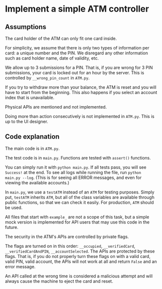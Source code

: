 # Implement a simple ATM controller

## Assumptions
The card holder of the ATM can only fit one card inside.

For simplicity, we assume that there is only two types of information per card: a unique number and the PIN. We disregard any other information such as card holder name, date of validity, etc.

We allow up to 3 submissions for a PIN. That is, if you are wrong for 3 PIN submissions, your card is locked out for an hour by the server. This is controlled by `__wrong_pin_count` in `ATM.py`.

If you try to withdraw more than your balance, the ATM is reset and you will have to start from the beginning. This also happens if you select an account index that is unavailable.

Physical APIs are mentioned and not implemented.

Doing more than action consecutively is not implemented in `ATM.py`. This is up to the UI designer.

## Code explanation
The main code is in `ATM.py`.

The test code is in `main.py`.
Functions are tested with `assert()` functions.

You can simply run it with `python main.py`. If all tests pass, you will see `Success!` at the end.
To see all logs while running the file, run `python main.py --log`.
(This is for seeing all ERROR messages, and even for viewing the available accounts.)

In `main.py`, we use a `testATM` instead of an `ATM` for testing purposes.
Simply put, `testATM` inherits `ATM`, but all of the class variables are available through public functions, so that we can check it easily.
For production, `ATM` should be used.

All files that start with `example_` are not a scope of this task, but a simple mock version is implemented for API users that may use this code in the future.

The security in the ATM's APIs are controlled by private flags.

The flags are turned on in this order: `__occupied`, `__verifiedCard`, `__verifiedCardAndPIN`, `__accountSelected`.
The APIs are protected by these flags. That is, if you do not properly turn these flags on with a valid card, valid PIN, valid account, the APIs will not work at all and return `False` and an error message.

An API called at the wrong time is considered a malicious attempt and will always cause the machine to eject the card and reset.

